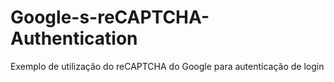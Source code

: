 # Google-s-reCAPTCHA-Authentication
Exemplo de utilização do reCAPTCHA do Google para autenticação de login
